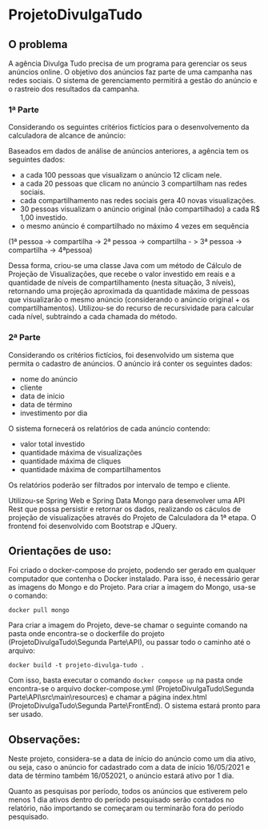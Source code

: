 # ProjetoDivulgaTudo

## O problema

A agência Divulga Tudo precisa de um programa para gerenciar os seus anúncios online. O objetivo dos anúncios faz parte de uma campanha nas redes sociais. O sistema de gerenciamento permitirá a gestão do anúncio e o rastreio dos resultados da campanha.

### 1ª Parte

Considerando os seguintes critérios fictícios para o desenvolvemento da calculadora de alcance de anúncio:

Baseados em dados de análise de anúncios anteriores, a agência tem os seguintes dados:
* a cada 100 pessoas que visualizam o anúncio 12 clicam nele.
* a cada 20 pessoas que clicam no anúncio 3 compartilham nas redes sociais.
* cada compartilhamento nas redes sociais gera 40 novas visualizações.
* 30 pessoas visualizam o anúncio original (não compartilhado) a cada R$ 1,00 investido.
* o mesmo anúncio é compartilhado no máximo 4 vezes em sequência

(1ª pessoa -> compartilha -> 2ª pessoa -> compartilha - > 3ª pessoa -> compartilha -> 4ªpessoa)

Dessa forma, criou-se uma classe Java com um método de Cálculo de Projeção de Visualizações, que recebe o valor investido em reais e a quantidade de níveis de compartilhamento (nesta situação, 3 níveis), retornando uma projeção aproximada da quantidade máxima de pessoas que visualizarão o mesmo anúncio (considerando o anúncio original + os compartilhamentos). Utilizou-se do recurso de recursividade para calcular cada nível, subtraindo a cada chamada do método.

### 2ª Parte

Considerando os critérios fictícios, foi desenvolvido um sistema que permita o cadastro de anúncios. O anúncio irá conter os seguintes dados:

* nome do anúncio
* cliente
* data de início
* data de término
* investimento por dia

O sistema fornecerá os relatórios de cada anúncio contendo:

* valor total investido
* quantidade máxima de visualizações
* quantidade máxima de cliques
* quantidade máxima de compartilhamentos

Os relatórios poderão ser filtrados por intervalo de tempo e cliente.

Utilizou-se Spring Web e Spring Data Mongo para desenvolver uma API Rest que possa persistir e retornar os dados, realizando os cáculos de projeção de visualizações através do Projeto de Calculadora da 1ª etapa. O frontend foi desenvolvido com Bootstrap e JQuery.

## Orientações de uso:

Foi criado o docker-compose do projeto, podendo ser gerado em qualquer computador que contenha o Docker instalado. Para isso, é necessário gerar as imagens do Mongo e do Projeto. Para criar a imagem do Mongo, usa-se o comando:

```docker pull mongo```

Para criar a imagem do Projeto, deve-se chamar o seguinte comando na pasta onde encontra-se o dockerfile do projeto (ProjetoDivulgaTudo\Segunda Parte\API), ou passar todo o caminho até o arquivo:

```docker build -t projeto-divulga-tudo .```

Com isso, basta executar o comando ```docker compose up``` na pasta onde encontra-se o arquivo docker-compose.yml (ProjetoDivulgaTudo\Segunda Parte\API\src\main\resources) e chamar a página index.html (ProjetoDivulgaTudo\Segunda Parte\FrontEnd). O sistema estará pronto para ser usado.

## Observações:

Neste projeto, considera-se a data de início do anúncio como um dia ativo, ou seja, caso o anúncio for cadastrado com a data de início 16/05/2021 e data de término também 16/052021, o anúncio estará ativo por 1 dia.

Quanto as pesquisas por período, todos os anúncios que estiverem pelo menos 1 dia ativos dentro do período pesquisado serão contados no relatório, não importando se começaram ou terminarão fora do período pesquisado.